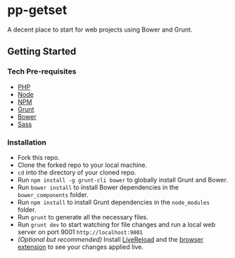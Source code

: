 pp-getset
=========

A decent place to start for web projects using Bower and Grunt.

## Getting Started

### Tech Pre-requisites

* [PHP](http://patternlab.io/docs/requirements.html)
* [Node](http://nodejs.org)
* [NPM](http://npmjs.org)
* [Grunt](http://gruntjs.com)
* [Bower](http://bower.io)
* [Sass](http://sass-lang.com)

### Installation

* Fork this repo.
* Clone the forked repo to your local machine.
* `cd` into the directory of your cloned repo.
* Run `npm install -g grunt-cli bower` to globally install Grunt and Bower.
* Run `bower install` to install Bower dependencies in the `bower_components` folder.
* Run `npm install` to install Grunt dependencies in the `node_modules` folder.
* Run `grunt` to generate all the necessary files.
* Run `grunt dev` to start watching for file changes and run a local web server on port 9001 `http://localhost:9001`
* _(Optional but recommended)_ Install [LiveReload](http://livereload.com) and the [browser extension](http://go.livereload.com/extensions) to see your changes applied live.